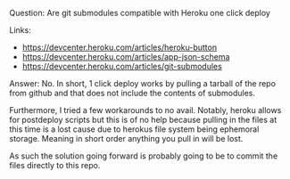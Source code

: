 Question: Are git submodules compatible with Heroku one click deploy

Links:
- https://devcenter.heroku.com/articles/heroku-button
- https://devcenter.heroku.com/articles/app-json-schema
- https://devcenter.heroku.com/articles/git-submodules

Answer: No. In short, 1 click deploy works by pulling a tarball of the repo from
github and that does not include the contents of submodules.

Furthermore, I tried a few workarounds to no avail. Notably, heroku allows for
postdeploy scripts but this is of no help because pulling in the files at this
time is a lost cause due to herokus file system being ephemoral storage. Meaning
in short order anything you pull in will be lost.

As such the solution going forward is probably going to be to commit the files
directly to this repo.
